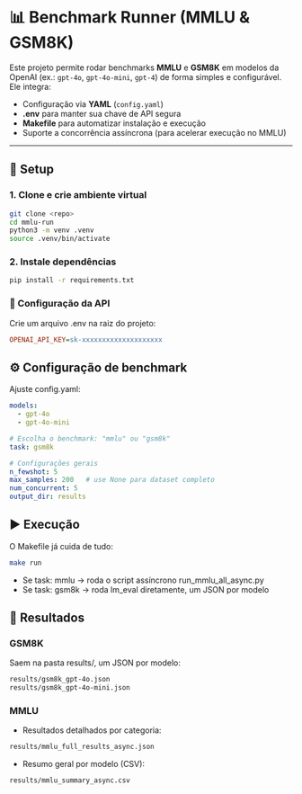 # 📊 Benchmark Runner (MMLU & GSM8K)

Este projeto permite rodar benchmarks **MMLU** e **GSM8K** em modelos da OpenAI (ex.: `gpt-4o`, `gpt-4o-mini`, `gpt-4`) de forma simples e configurável.  
Ele integra:
- Configuração via **YAML** (`config.yaml`)
- **.env** para manter sua chave de API segura
- **Makefile** para automatizar instalação e execução
- Suporte a concorrência assíncrona (para acelerar execução no MMLU)

---

## 🚀 Setup

### 1. Clone e crie ambiente virtual
```bash
git clone <repo>
cd mmlu-run
python3 -m venv .venv
source .venv/bin/activate
```

### 2. Instale dependências

```bash
pip install -r requirements.txt
```

### 🔑 Configuração da API

Crie um arquivo .env na raiz do projeto:

```ini
OPENAI_API_KEY=sk-xxxxxxxxxxxxxxxxxxxx
```

## ⚙️ Configuração de benchmark

Ajuste config.yaml:

```yaml
models:
  - gpt-4o
  - gpt-4o-mini

# Escolha o benchmark: "mmlu" ou "gsm8k"
task: gsm8k

# Configurações gerais
n_fewshot: 5
max_samples: 200   # use None para dataset completo
num_concurrent: 5
output_dir: results

```

## ▶️ Execução

O Makefile já cuida de tudo:

```bash
make run
```
- Se task: mmlu → roda o script assíncrono run_mmlu_all_async.py
- Se task: gsm8k → roda lm_eval diretamente, um JSON por modelo

## 📂 Resultados

### GSM8K

Saem na pasta results/, um JSON por modelo:

```bash
results/gsm8k_gpt-4o.json
results/gsm8k_gpt-4o-mini.json
```

### MMLU

- Resultados detalhados por categoria:

```bash
results/mmlu_full_results_async.json
```

- Resumo geral por modelo (CSV):

```bash
results/mmlu_summary_async.csv
```